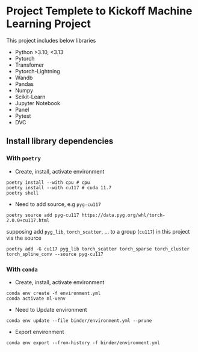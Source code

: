 # Project Templete to Kickoff Machine Learning Project

This project includes below libraries
+ Python >3.10, <3.13
+ Pytorch
+ Transfomer
+ Pytorch-Lightning
+ Wandb
+ Pandas
+ Numpy
+ Scikit-Learn
+ Jupyter Notebook
+ Panel
+ Pytest
+ DVC

## Install library dependencies
### With `poetry`
- Create, install, activate environment
```console
poetry install --with cpu # cpu
poetry install --with cu117 # cuda 11.7
poetry shell
```
- Need to add source, e.g `pyg-cu117` 
```console
poetry source add pyg-cu117 https://data.pyg.org/whl/torch-2.0.0+cu117.html
```
supposing add `pyg_lib`, `torch_scatter`, ... to a group (`cu117`) in this project via the source
```console
poetry add -G cu117 pyg_lib torch_scatter torch_sparse torch_cluster torch_spline_conv --source pyg-cu117
```
### With `conda`
- Create, install, activate environment
```console
conda env create -f environment.yml
conda activate ml-venv
```
- Need to Update environment
```console
conda env update --file binder/environment.yml --prune
```
- Export environment 
```console
conda env export --from-history -f binder/environment.yml
```

